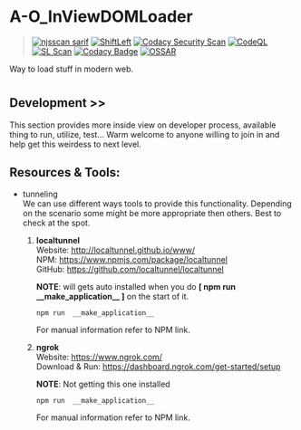 # A-O_InViewDOMLoader
> [![njsscan sarif](https://github.com/MyUserNameIsMyUserName/A-O_InViewDOMLoader/actions/workflows/njsscan-analysis.yml/badge.svg)](https://github.com/MyUserNameIsMyUserName/A-O_InViewDOMLoader/actions/workflows/njsscan-analysis.yml) [![ShiftLeft](https://github.com/MyUserNameIsMyUserName/A-O_InViewDOMLoader/actions/workflows/shiftleft.yml/badge.svg)](https://github.com/MyUserNameIsMyUserName/A-O_InViewDOMLoader/actions/workflows/shiftleft.yml) [![Codacy Security Scan](https://github.com/MyUserNameIsMyUserName/A-O_InViewDOMLoader/actions/workflows/codacy-analysis.yml/badge.svg)](https://github.com/MyUserNameIsMyUserName/A-O_InViewDOMLoader/actions/workflows/codacy-analysis.yml) [![CodeQL](https://github.com/MyUserNameIsMyUserName/A-O_InViewDOMLoader/actions/workflows/codeql-analysis.yml/badge.svg)](https://github.com/MyUserNameIsMyUserName/A-O_InViewDOMLoader/actions/workflows/codeql-analysis.yml) [![SL Scan](https://github.com/MyUserNameIsMyUserName/A-O_InViewDOMLoader/actions/workflows/shiftleft-analysis.yml/badge.svg)](https://github.com/MyUserNameIsMyUserName/A-O_InViewDOMLoader/actions/workflows/shiftleft-analysis.yml) [![Codacy Badge](https://api.codacy.com/project/badge/Grade/1d593c5336924700b0b7d82d0c291c08)](https://app.codacy.com/gh/MyUserNameIsMyUserName/A-O_InViewDOMLoader?utm_source=github.com&utm_medium=referral&utm_content=MyUserNameIsMyUserName/A-O_InViewDOMLoader&utm_campaign=Badge_Grade_Settings) [![OSSAR](https://github.com/MyUserNameIsMyUserName/A-O_InViewDOMLoader/actions/workflows/ossar-analysis.yml/badge.svg)](https://github.com/MyUserNameIsMyUserName/A-O_InViewDOMLoader/actions/workflows/ossar-analysis.yml)




Way to load stuff in modern web.




#
## Development >>
       
This section provides more inside view on developer process, available thing to run, utilize, test... Warm welcome to anyone willing to join in and help get this weirdess to next level.   
  

## Resources & Tools:

- tunneling   
    We can use different ways tools to provide this functionality. Depending on the scenario some might be more appropriate then others. Best to check at the spot.    
    
  1. **localtunnel**   
    Website: http://localtunnel.github.io/www/     
    NPM: https://www.npmjs.com/package/localtunnel     
    GitHub: https://github.com/localtunnel/localtunnel     

        **NOTE**: will gets auto installed when you do **[ npm run __make_application\_\_ ]** on the start of it.
       
         npm run  __make_application__  

        For manual information refer to NPM link.

  2. **ngrok**   
    Website: https://www.ngrok.com/     
    Download & Run: https://dashboard.ngrok.com/get-started/setup     

        **NOTE**: Not getting this one installed
       
         npm run  __make_application__  

        For manual information refer to NPM link.

